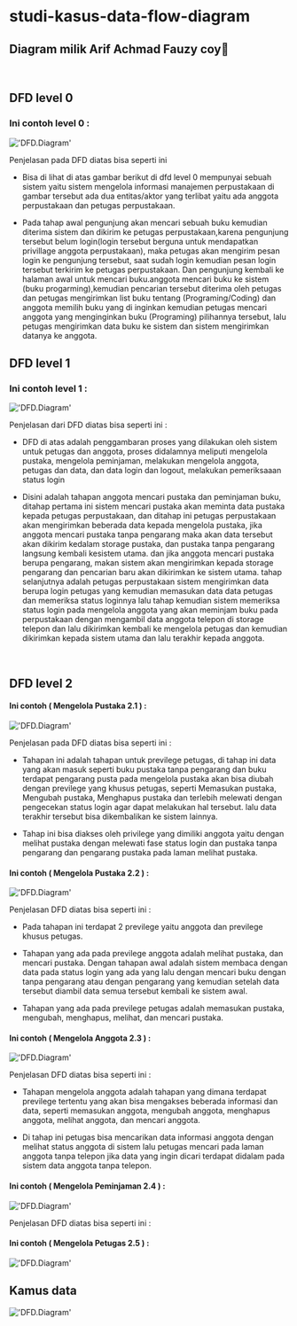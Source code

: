 # studi-kasus-data-flow-diagram

## Diagram milik Arif Achmad Fauzy coy🗿

<br>

## DFD level 0
### Ini contoh level 0 :

!['DFD.Diagram'](https://g.top4top.io/p_2600t208c1.png)
<br>

Penjelasan pada DFD diatas bisa seperti ini
<br> 
 
* Bisa di lihat di atas gambar berikut di dfd level 0 mempunyai sebuah sistem yaitu sistem mengelola informasi manajemen perpustakaan di gambar tersebut ada dua entitas/aktor yang terlibat yaitu ada anggota perpustakaan dan petugas perpustakaan.

* Pada tahap awal pengunjung akan mencari sebuah buku kemudian diterima sistem dan dikirim ke petugas perpustakaan,karena pengunjung tersebut belum login(login tersebut berguna untuk mendapatkan privillage anggota perpustakaan), maka petugas akan mengirim pesan login ke pengunjung tersebut, saat sudah login kemudian pesan login tersebut terkirim ke petugas perpustakaan. Dan pengunjung kembali ke halaman awal untuk mencari buku.anggota mencari buku ke sistem (buku progarming),kemudian pencarian tersebut diterima oleh petugas dan petugas mengirimkan list buku tentang (Programing/Coding) dan anggota memilih buku yang di inginkan kemudian petugas mencari anggota yang menginginkan buku (Programing) pilihannya tersebut, lalu petugas mengirimkan data buku ke sistem dan sistem mengirimkan datanya ke anggota.

## DFD level 1
### Ini contoh level 1 :

!['DFD.Diagram'](https://a.top4top.io/p_26009aun31.png)
<br>

Penjelasan dari DFD diatas bisa seperti ini :
<br>

* DFD di atas adalah penggambaran proses yang dilakukan oleh sistem untuk petugas dan anggota, proses didalamnya meliputi mengelola pustaka, mengelola peminjaman, melakukan mengelola anggota, petugas dan data, dan data login dan logout, melakukan pemeriksaaan status login

* Disini adalah tahapan anggota mencari pustaka dan peminjaman buku, ditahap pertama ini sistem mencari pustaka akan meminta data pustaka kepada petugas perpustakaan, dan ditahap ini petugas perpustakaan akan mengirimkan beberada data kepada mengelola pustaka, jika anggota mencari pustaka tanpa pengarang maka akan data tersebut akan dikirim kedalam storage pustaka, dan pustaka tanpa pengarang langsung kembali kesistem utama. dan jika anggota mencari pustaka berupa pengarang, makan sistem akan mengirimkan kepada storage pengarang dan pencarian baru akan dikirimkan ke sistem utama. tahap selanjutnya adalah petugas perpustakaan sistem mengirimkan data berupa login petugas yang kemudian memasukan data data petugas dan memeriksa status loginnya lalu tahap kemudian sistem memeriksa status login pada mengelola anggota yang akan meminjam buku pada perpustakaan dengan mengambil data anggota telepon di storage telepon dan lalu dikirimkan kembali ke mengelola petugas dan kemudian dikirimkan kepada sistem utama dan lalu terakhir kepada anggota.

<br>

## DFD level 2

#### Ini contoh ( Mengelola Pustaka 2.1 ) :

!['DFD.Diagram'](https://l.top4top.io/p_2601g1wox1.png)
<br>

Penjelasan pada DFD diatas bisa seperti ini :
<br>

* Tahapan ini adalah tahapan untuk previlege petugas, di tahap ini data yang akan masuk seperti buku pustaka tanpa pengarang dan buku terdapat pengarang pusta pada mengelola pustaka akan bisa diubah dengan previlege yang khusus petugas, seperti Memasukan pustaka, Mengubah pustaka, Menghapus pustaka dan terlebih melewati dengan pengecekan status login agar dapat melakukan hal tersebut. lalu data terakhir tersebut bisa dikembalikan ke sistem lainnya.

* Tahap ini bisa diakses oleh privilege yang dimiliki anggota yaitu dengan melihat pustaka dengan melewati fase status login dan pustaka tanpa pengarang dan pengarang pustaka pada laman melihat pustaka.

#### Ini contoh ( Mengelola Pustaka 2.2 ) :

!['DFD.Diagram'](https://l.top4top.io/p_2601esh4o1.png)
<br>

Penjelasan DFD diatas bisa seperti ini :
<br>

* Pada tahapan ini terdapat 2 previlege yaitu anggota dan previlege khusus petugas.

* Tahapan yang ada pada previlege anggota adalah melihat pustaka, dan mencari pustaka. Dengan tahapan awal adalah sistem membaca dengan data pada status login yang ada yang lalu dengan mencari buku dengan tanpa pengarang atau dengan pengarang yang kemudian setelah data tersebut diambil data semua tersebut kembali ke sistem awal.

* Tahapan yang ada pada previlege petugas adalah memasukan pustaka, mengubah, menghapus, melihat, dan mencari pustaka.

#### Ini contoh ( Mengelola Anggota 2.3 ) :

!['DFD.Diagram'](https://k.top4top.io/p_2601w1cvk1.png)
<br>

Penjelasan DFD diatas bisa seperti ini :
<br>

* Tahapan mengelola anggota adalah tahapan yang dimana terdapat previlege tertentu yang akan bisa mengakses beberada informasi dan data, seperti memasukan anggota, mengubah anggota, menghapus anggota, melihat anggota, dan mencari anggota.

* Di tahap ini petugas bisa mencarikan data informasi anggota dengan melihat status anggota di sistem lalu petugas mencari pada laman anggota tanpa telepon jika data yang ingin dicari terdapat didalam pada sistem data anggota tanpa telepon.

#### Ini contoh ( Mengelola Peminjaman 2.4 ) :

!['DFD.Diagram'](https://k.top4top.io/p_26016zyvp1.png)
<br>

Penjelasan DFD diatas bisa seperti ini :
<br>

#### Ini contoh ( Mengelola Petugas 2.5 ) :

!['DFD.Diagram'](https://d.top4top.io/p_260115jfz1.png)
 
## Kamus data

!['DFD.Diagram'](https://f.top4top.io/p_2601b1vtl1.png)
